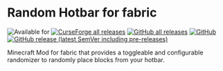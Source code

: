 # Random Hotbar for fabric

![Available for](https://cf.way2muchnoise.eu/versions/hotbar-randomizer-fabric_all.svg)
[![CurseForge all releases](https://cf.way2muchnoise.eu/hotbar-randomizer-fabric.svg)](https://www.curseforge.com/minecraft/mc-mods/hotbar-randomizer-fabric/files)
[![GitHub all releases](https://img.shields.io/github/downloads/esWhistler/RandomHotbarFabric/total)](https://github.com/esWhistler/RandomHotbarFabric/releases)
[![GitHub](https://img.shields.io/github/license/esWhistler/RandomHotbarFabric?logo=y)](https://github.com/esWhistler/RandomHotbarFabric/blob/1.18/LICENSE)
[![GitHub release (latest SemVer including pre-releases)](https://img.shields.io/github/v/release/esWhistler/RandomHotbarFabric?include_prereleases)](https://github.com/esWhistler/RandomHotbarFabric/releases/tag/0.1.0-1.18.2)

Minecraft Mod for fabric that provides a toggleable and configurable randomizer to randomly place blocks from your hotbar.
